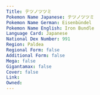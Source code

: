 ```yaml
---
﻿Title: テツノツツミ
Pokemon Name Japanese: テツノツツミ
Pokemon Name German: Eisenbündel
Pokemon Name English: Iron Bundle
Language Card: Japanese
National Dex Number: 991
Region: Paldea
Regional Form: false
Additional Form: false
Mega: false
Gigantamax: false
Cover: false
Link: 
Owned: 
---
```


